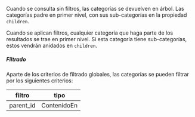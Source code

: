 Cuando se consulta sin filtros, las categorías se devuelven en árbol. Las categorías padre en primer
nivel, con sus sub-categorías en la propiedad `children`.

Cuando se aplican filtros, cualquier categoría que haga parte de los resultados se trae en primer nivel.
Si esta categoría tiene sub-categorías, estos vendrán anidados en `children`.

##### Filtrado

Aparte de los criterios de filtrado globales, las categorías se pueden filtrar por los siguientes criterios:

|filtro|tipo|
|------|----|
|parent_id|ContenidoEn|
